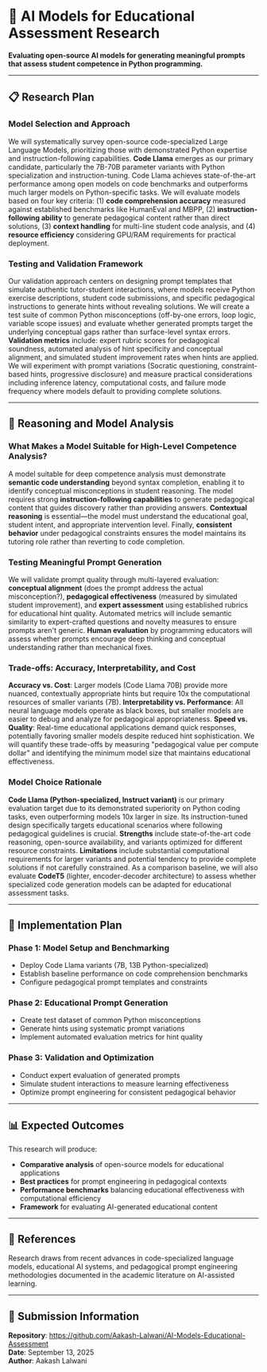 # 🧠 AI Models for Educational Assessment Research

**Evaluating open-source AI models for generating meaningful prompts that assess student competence in Python programming.**

---

## 📋 Research Plan

### **Model Selection and Approach**

We will systematically survey open-source code-specialized Large Language Models, prioritizing those with demonstrated Python expertise and instruction-following capabilities. **Code Llama** emerges as our primary candidate, particularly the 7B-70B parameter variants with Python specialization and instruction-tuning. Code Llama achieves state-of-the-art performance among open models on code benchmarks and outperforms much larger models on Python-specific tasks. We will evaluate models based on four key criteria: (1) **code comprehension accuracy** measured against established benchmarks like HumanEval and MBPP, (2) **instruction-following ability** to generate pedagogical content rather than direct solutions, (3) **context handling** for multi-line student code analysis, and (4) **resource efficiency** considering GPU/RAM requirements for practical deployment.

### **Testing and Validation Framework**

Our validation approach centers on designing prompt templates that simulate authentic tutor-student interactions, where models receive Python exercise descriptions, student code submissions, and specific pedagogical instructions to generate hints without revealing solutions. We will create a test suite of common Python misconceptions (off-by-one errors, loop logic, variable scope issues) and evaluate whether generated prompts target the underlying conceptual gaps rather than surface-level syntax errors. **Validation metrics** include: expert rubric scores for pedagogical soundness, automated analysis of hint specificity and conceptual alignment, and simulated student improvement rates when hints are applied. We will experiment with prompt variations (Socratic questioning, constraint-based hints, progressive disclosure) and measure practical considerations including inference latency, computational costs, and failure mode frequency where models default to providing complete solutions.

---

## 🎯 Reasoning and Model Analysis

### **What Makes a Model Suitable for High-Level Competence Analysis?**

A model suitable for deep competence analysis must demonstrate **semantic code understanding** beyond syntax completion, enabling it to identify conceptual misconceptions in student reasoning. The model requires strong **instruction-following capabilities** to generate pedagogical content that guides discovery rather than providing answers. **Contextual reasoning** is essential—the model must understand the educational goal, student intent, and appropriate intervention level. Finally, **consistent behavior** under pedagogical constraints ensures the model maintains its tutoring role rather than reverting to code completion.

### **Testing Meaningful Prompt Generation**

We will validate prompt quality through multi-layered evaluation: **conceptual alignment** (does the prompt address the actual misconception?), **pedagogical effectiveness** (measured by simulated student improvement), and **expert assessment** using established rubrics for educational hint quality. Automated metrics will include semantic similarity to expert-crafted questions and novelty measures to ensure prompts aren't generic. **Human evaluation** by programming educators will assess whether prompts encourage deep thinking and conceptual understanding rather than mechanical fixes.

### **Trade-offs: Accuracy, Interpretability, and Cost**

**Accuracy vs. Cost**: Larger models (Code Llama 70B) provide more nuanced, contextually appropriate hints but require 10x the computational resources of smaller variants (7B). **Interpretability vs. Performance**: All neural language models operate as black boxes, but smaller models are easier to debug and analyze for pedagogical appropriateness. **Speed vs. Quality**: Real-time educational applications demand quick responses, potentially favoring smaller models despite reduced hint sophistication. We will quantify these trade-offs by measuring "pedagogical value per compute dollar" and identifying the minimum model size that maintains educational effectiveness.

### **Model Choice Rationale**

**Code Llama (Python-specialized, Instruct variant)** is our primary evaluation target due to its demonstrated superiority on Python coding tasks, even outperforming models 10x larger in size. Its instruction-tuned design specifically targets educational scenarios where following pedagogical guidelines is crucial. **Strengths** include state-of-the-art code reasoning, open-source availability, and variants optimized for different resource constraints. **Limitations** include substantial computational requirements for larger variants and potential tendency to provide complete solutions if not carefully constrained. As a comparison baseline, we will also evaluate **CodeT5** (lighter, encoder-decoder architecture) to assess whether specialized code generation models can be adapted for educational assessment tasks.

---

## 🚀 Implementation Plan

### **Phase 1: Model Setup and Benchmarking**
- Deploy Code Llama variants (7B, 13B Python-specialized)
- Establish baseline performance on code comprehension benchmarks
- Configure pedagogical prompt templates and constraints

### **Phase 2: Educational Prompt Generation**
- Create test dataset of common Python misconceptions
- Generate hints using systematic prompt variations
- Implement automated evaluation metrics for hint quality

### **Phase 3: Validation and Optimization**
- Conduct expert evaluation of generated prompts
- Simulate student interactions to measure learning effectiveness
- Optimize prompt engineering for consistent pedagogical behavior

---

## 📊 Expected Outcomes

This research will produce:
- **Comparative analysis** of open-source models for educational applications
- **Best practices** for prompt engineering in pedagogical contexts  
- **Performance benchmarks** balancing educational effectiveness with computational efficiency
- **Framework** for evaluating AI-generated educational content

---

## 🔗 References

Research draws from recent advances in code-specialized language models, educational AI systems, and pedagogical prompt engineering methodologies documented in the academic literature on AI-assisted learning.

---

## 📧 Submission Information

**Repository**: https://github.com/Aakash-Lalwani/AI-Models-Educational-Assessment  
**Date**: September 13, 2025  
**Author**: Aakash Lalwani